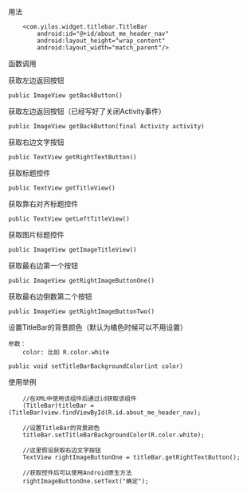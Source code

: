 用法

        <com.yilos.widget.titlebar.TitleBar
            android:id="@+id/about_me_header_nav"
            android:layout_height="wrap_content"
            android:layout_width="match_parent"/>

函数调用

获取左边返回按钮

    public ImageView getBackButton()
    
获取左边返回按钮（已经写好了关闭Activity事件）

    public ImageView getBackButton(final Activity activity)

获取右边文字按钮

    public TextView getRightTextButton()

获取标题控件

    public TextView getTitleView()

获取靠右对齐标题控件

    public TextView getLeftTitleView()

获取图片标题控件
   
    public ImageView getImageTitleView()
   
获取最右边第一个按钮  
  
    public ImageView getRightImageButtonOne()

获取最右边倒数第二个按钮

    public ImageView getRightImageButtonTwo()
    
设置TitleBar的背景颜色（默认为橘色时候可以不用设置）
    
    参数：
        color: 比如 R.color.white
    
    public void setTitleBarBackgroundColor(int color) 

使用举例

        //在XML中使用该组件后通过id获取该组件
        (TitleBar)titleBar = (TitleBar)view.findViewById(R.id.about_me_header_nav);
        
        //设置TitleBar的背景颜色
        titleBar.setTitleBarBackgroundColor(R.color.white);
        
        //这里假设获取右边文字按钮
        TextView rightImageButtonOne = titleBar.getRightTextButton();
        
        //获取控件后可以使用Android原生方法
        rightImageButtonOne.setText("确定");